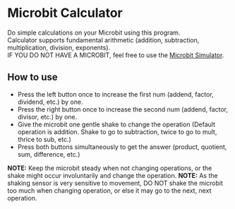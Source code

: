 # Microbit Calculator
Do simple calculations on your Microbit using this program.
<br>
Calculator supports fundamental arithmetic (addition, subtraction, multiplication, division, exponents).
<BR>
IF YOU DO NOT HAVE A MICROBIT, feel free to use the [Microbit Simulator](https://makecode.microbit.org/_1v4642H46ATx).

## How to use
- Press the left button once to increase the first num (addend, factor, dividend, etc.) by one.
- Press the right button once to increase the second num (addend, factor, divisor, etc.) by one.
- Give the microbit one gentle shake to change the operation (Default operation is addition. Shake to go to subtraction, twice to go to mult, thrice to sub, etc.)
- Press both buttons simultaneously to get the answer (product, quotient, sum, difference, etc.)

**NOTE:** Keep the microbit steady when not changing operations, or the shake might occur involuntarily and change the operation.
**NOTE:** As the shaking sensor is very sensitive to movement, DO NOT shake the microbit too much when changing operation, or else it may go to the next, next operation.
